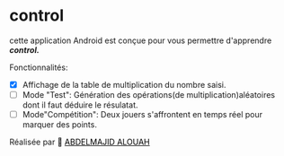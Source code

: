 ### <h1> control</h1> 

cette application 
Android
 est conçue pour vous permettre d'apprendre  ***control.*** 

Fonctionnalités: 

- [x] Affichage de la table de multiplication du nombre saisi. 
- [ ] Mode "Test": Génération des opérations(de multiplication)aléatoires dont il faut déduire le résulatat. 
- [ ] Mode"Compétition": Deux jouers s'affrontent en temps réel pour marquer des points.

Réalisée par 📎 <a href="https://github.com/abdelmajid0" style="color: black; text-decoration: underline;text-decoration-style: solid;">ABDELMAJID ALOUAH</a>
